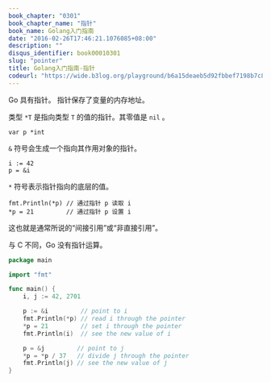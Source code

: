 ```yaml
---
book_chapter: "0301"
book_chapter_name: "指针"
book_name: Golang入门指南
date: "2016-02-26T17:46:21.1076085+08:00"
description: ""
disqus_identifier: book00010301
slug: "pointer"
title: Golang入门指南-指针
codeurl: "https://wide.b3log.org/playground/b6a15deaeb5d92fbbef7198b7c80155f.go"
---
```


Go 具有指针。
指针保存了变量的内存地址。

类型 `*T` 是指向类型 `T` 的值的指针。其零值是 `nil` 。

	var p *int

`&` 符号会生成一个指向其作用对象的指针。

	i := 42
	p = &i

`*` 符号表示指针指向的底层的值。

	fmt.Println(*p) // 通过指针 p 读取 i
	*p = 21         // 通过指针 p 设置 i

这也就是通常所说的“间接引用”或“非直接引用”。

与 C 不同，Go 没有指针运算。

```go
package main

import "fmt"

func main() {
	i, j := 42, 2701

	p := &i         // point to i
	fmt.Println(*p) // read i through the pointer
	*p = 21         // set i through the pointer
	fmt.Println(i)  // see the new value of i

	p = &j         // point to j
	*p = *p / 37   // divide j through the pointer
	fmt.Println(j) // see the new value of j
}

```

